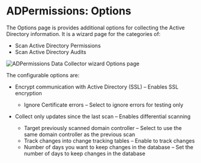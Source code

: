 # ADPermissions: Options

The Options page is provides additional options for collecting the Active Directory information. It is a wizard page for the categories of:

- Scan Active Directory Permissions
- Scan Active Directory Audits

![ADPermissions Data Collector wizard Options page](/img/product_docs/accessanalyzer/enterpriseauditor/install/application/options.webp)

The configurable options are:

- Encrypt communication with Active Directory (SSL) – Enables SSL encryption

  - Ignore Certificate errors – Select to ignore errors for testing only
- Collect only updates since the last scan – Enables differential scanning

  - Target previously scanned domain controller – Select to use the same domain controller as the previous scan
  - Track changes into change tracking tables – Enable to track changes
  - Number of days you want to keep changes in the database – Set the number of days to keep changes in the database
